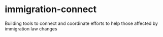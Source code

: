 # immigration-connect
Building tools to connect and coordinate efforts to help those affected by immigration law changes
